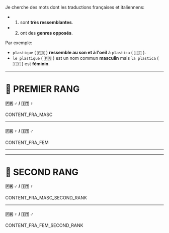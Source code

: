 Je cherche des mots dont les traductions françaises et italiennens:
- 1) sont **très ressemblantes**. 
- 2) ont des **genres opposés**.

Par exemple:
- `plastique` ( :fr: ) **ressemble au son et à l'oeil** à `plastica` ( :it: ).
- `le plastique` ( :fr: ) est un nom commun **masculin** mais `la plastica` ( :it: ) est **féminin**.

---

# :1st_place_medal: PREMIER RANG

#### :fr: :male_sign: / :it: :female_sign:

CONTENT_FRA_MASC

---

#### :fr: :female_sign: / :it: :male_sign:

CONTENT_FRA_FEM

---
---

# :2nd_place_medal: SECOND RANG

#### :fr: :male_sign: / :it: :female_sign:

CONTENT_FRA_MASC_SECOND_RANK

---

#### :fr: :female_sign: / :it: :male_sign:

CONTENT_FRA_FEM_SECOND_RANK
